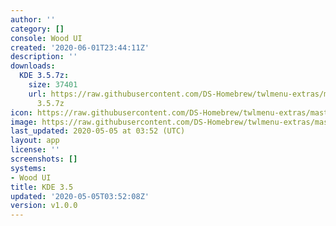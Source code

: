 ```yaml
---
author: ''
category: []
console: Wood UI
created: '2020-06-01T23:44:11Z'
description: ''
downloads:
  KDE 3.5.7z:
    size: 37401
    url: https://raw.githubusercontent.com/DS-Homebrew/twlmenu-extras/master/_nds/TWiLightMenu/akmenu/themes/KDE
      3.5.7z
icon: https://raw.githubusercontent.com/DS-Homebrew/twlmenu-extras/master/_nds/TWiLightMenu/akmenu/themes/meta/KDE%203.5/icon.png
image: https://raw.githubusercontent.com/DS-Homebrew/twlmenu-extras/master/_nds/TWiLightMenu/akmenu/themes/meta/KDE%203.5/icon.png
last_updated: 2020-05-05 at 03:52 (UTC)
layout: app
license: ''
screenshots: []
systems:
- Wood UI
title: KDE 3.5
updated: '2020-05-05T03:52:08Z'
version: v1.0.0
---
```


